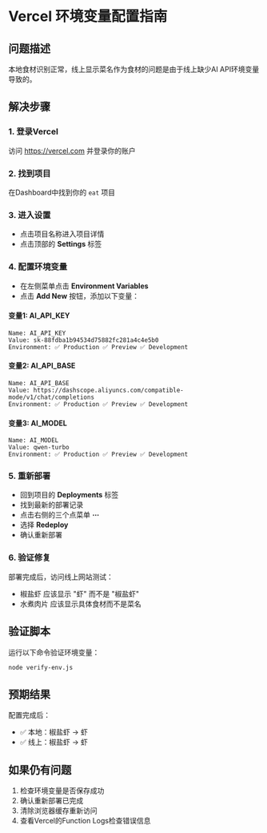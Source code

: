 # Vercel 环境变量配置指南

## 问题描述
本地食材识别正常，线上显示菜名作为食材的问题是由于线上缺少AI API环境变量导致的。

## 解决步骤

### 1. 登录Vercel
访问 https://vercel.com 并登录你的账户

### 2. 找到项目
在Dashboard中找到你的 `eat` 项目

### 3. 进入设置
- 点击项目名称进入项目详情
- 点击顶部的 **Settings** 标签

### 4. 配置环境变量
- 在左侧菜单点击 **Environment Variables**
- 点击 **Add New** 按钮，添加以下变量：

#### 变量1: AI_API_KEY
```
Name: AI_API_KEY
Value: sk-88fdba1b94534d75882fc281a4c4e5b0
Environment: ✅ Production ✅ Preview ✅ Development
```

#### 变量2: AI_API_BASE
```
Name: AI_API_BASE
Value: https://dashscope.aliyuncs.com/compatible-mode/v1/chat/completions
Environment: ✅ Production ✅ Preview ✅ Development
```

#### 变量3: AI_MODEL
```
Name: AI_MODEL
Value: qwen-turbo
Environment: ✅ Production ✅ Preview ✅ Development
```

### 5. 重新部署
- 回到项目的 **Deployments** 标签
- 找到最新的部署记录
- 点击右侧的三个点菜单 **⋯**
- 选择 **Redeploy**
- 确认重新部署

### 6. 验证修复
部署完成后，访问线上网站测试：
- 椒盐虾 应该显示 "虾" 而不是 "椒盐虾"
- 水煮肉片 应该显示具体食材而不是菜名

## 验证脚本
运行以下命令验证环境变量：
```bash
node verify-env.js
```

## 预期结果
配置完成后：
- ✅ 本地：椒盐虾 → 虾
- ✅ 线上：椒盐虾 → 虾

## 如果仍有问题
1. 检查环境变量是否保存成功
2. 确认重新部署已完成
3. 清除浏览器缓存重新访问
4. 查看Vercel的Function Logs检查错误信息